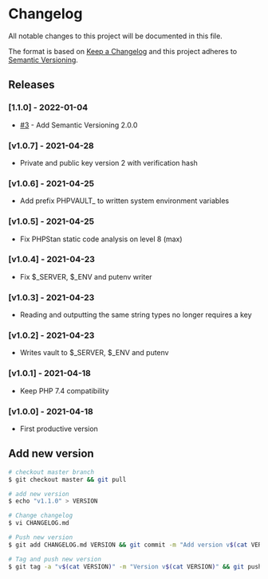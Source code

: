 # Changelog

All notable changes to this project will be documented in this file.

The format is based on [Keep a Changelog](http://keepachangelog.com/en/1.0.0/)
and this project adheres to [Semantic Versioning](http://semver.org/spec/v2.0.0.html).

## Releases

### [1.1.0] - 2022-01-04

* [#3](https://github.com/ixnode/php-vault/issues/3) - Add Semantic Versioning 2.0.0

### [v1.0.7] - 2021-04-28

* Private and public key version 2 with verification hash

### [v1.0.6] - 2021-04-25

* Add prefix PHPVAULT_ to written system environment variables

### [v1.0.5] - 2021-04-25

* Fix PHPStan static code analysis on level 8 (max)

### [v1.0.4] - 2021-04-23

* Fix $_SERVER, $_ENV and putenv writer

### [v1.0.3] - 2021-04-23

* Reading and outputting the same string types no longer requires a key

### [v1.0.2] - 2021-04-23

* Writes vault to $_SERVER, $_ENV and putenv

### [v1.0.1] - 2021-04-18

* Keep PHP 7.4 compatibility

### [v1.0.0] - 2021-04-18

* First productive version

## Add new version

```bash
# checkout master branch
$ git checkout master && git pull

# add new version
$ echo "v1.1.0" > VERSION

# Change changelog
$ vi CHANGELOG.md

# Push new version
$ git add CHANGELOG.md VERSION && git commit -m "Add version v$(cat VERSION)" && git push

# Tag and push new version
$ git tag -a "v$(cat VERSION)" -m "Version v$(cat VERSION)" && git push origin "$(cat VERSION)"
```
